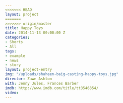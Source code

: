 ```yaml
---
<<<<<<< HEAD
layout: project
=======
>>>>>>> origin/master
title: Happy Toys
date: 2014-11-13 00:00:00 Z
categories:
- Shorts
- All
tags:
- example
- news
- story
layout: project-entry
img: "/uploads/shaheen-baig-casting-happy-toys.jpg"
director: Zawe Ashton
with: Jenny Jules, Frances Barber
imdb: http://www.imdb.com/title/tt3546354/
video: 
---
```


